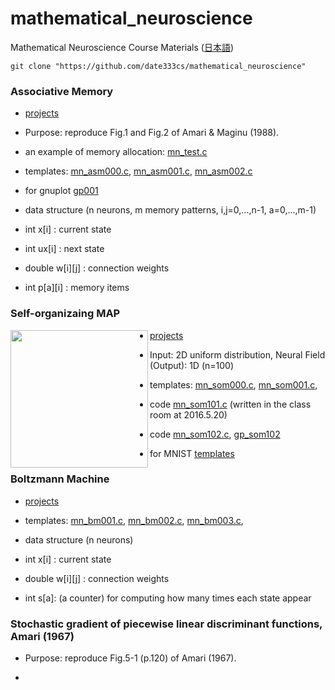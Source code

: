 ﻿# mathematical_neuroscience
Mathematical Neuroscience Course Materials ([日本語](READMEj.md))

    git clone "https://github.com/date333cs/mathematical_neuroscience"


### Associative Memory

- [projects](./docs/project160415associative.pdf)

- Purpose: reproduce Fig.1 and Fig.2 of Amari & Maginu (1988).

- an example of memory allocation:  [mn_test.c](mn_test.c)
- templates: [mn_asm000.c](mn_asm000.c), [mn_asm001.c](mn_asm002.c), [mn_asm002.c](mn_asm002.c)
- for gnuplot [gp001](gp001)
- data structure (n neurons, m memory patterns, i,j=0,...,n-1, a=0,...,m-1)
 - int x[i] :  current state
 - int ux[i] : next state 
 - double w[i][j] : connection weights
 - int p[a][i] : memory items

### Self-organizaing MAP


<img src="https://github.com/date333cs/mathematical_neuroscience/blob/master/result_som_102.png" height="220px" align="left">

- [projects](./docs/project160513neural_som.pdf)

- Input: 2D uniform distribution, Neural Field (Output): 1D (n=100)

- templates: [mn_som000.c](mn_som000.c), [mn_som001.c](mn_som001.c),
- code [mn_som101.c](mn_som101.c) (written in the class room at 2016.5.20)
- code [mn_som102.c](mn_som102.c), [gp_som102](gp_som102)

- for MNIST [templates](http://www.cs.miyazaki-u.ac.jp/~date/lectures/2015neural/mnist/index.html)


### Boltzmann Machine

- [projects](./docs/project160610bolzmann.pdf)


- templates: [mn_bm001.c](mn_bm001.c), [mn_bm002.c](mn_bm002.c), [mn_bm003.c](mn_bm003.c), 

- data structure (n neurons)
 - int x[i] :  current state
 - double w[i][j] : connection weights
 - int s[a]: (a counter) for computing how many times each state appear 


### Stochastic gradient of piecewise linear discriminant functions, Amari (1967) 

- Purpose: reproduce Fig.5-1 (p.120) of Amari (1967).

+



